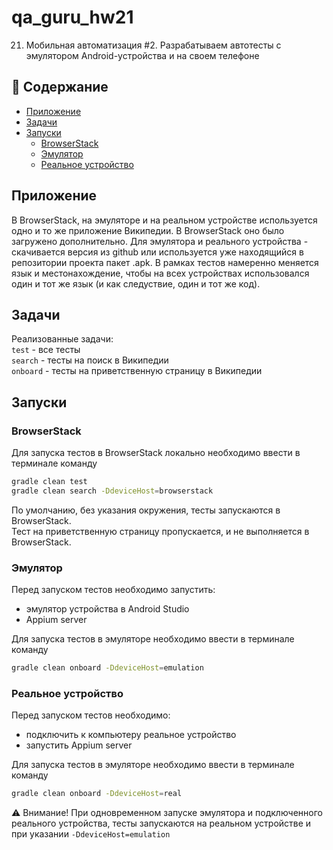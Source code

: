 # qa_guru_hw21
21. Мобильная автоматизация #2. Разрабатываем автотесты с эмулятором Android-устройства и на своем телефоне

## :receipt: Содержание
- [Приложение](#приложение)
- [Задачи](#задачи)
- [Запуски](#запуски)
  - [BrowserStack](#browserstack)
  - [Эмулятор](#эмулятор)
  - [Реальное устройство](#реальное-устройство)

## Приложение
В BrowserStack, на эмуляторе и на реальном устройстве используется одно и то же приложение Википедии. В BrowserStack оно было загружено дополнительно. Для эмулятора и реального устройства - скачивается версия из github или используется уже находящийся в репозитории проекта пакет .apk.
В рамках тестов намеренно меняется язык и местонахождение, чтобы на всех устройствах использовался один и тот же язык (и как следуствие, один и тот же код).

## Задачи
Реализованные задачи:  
```test``` - все тесты  
```search``` - тесты на поиск в Википедии  
```onboard``` - тесты на приветственную страницу в Википедии  

## Запуски

### BrowserStack
Для запуска тестов в BrowserStack локально необходимо ввести в терминале команду
```bash
gradle clean test
gradle clean search -DdeviceHost=browserstack
```
По умолчанию, без указания окружения, тесты запускаются в BrowserStack.  
Тест на приветственную страницу пропускается, и не выполняется в BrowserStack.

### Эмулятор
Перед запуском тестов необходимо запустить:
- эмулятор устройства в Android Studio
- Appium server

Для запуска тестов в эмуляторе необходимо ввести в терминале команду
```bash
gradle clean onboard -DdeviceHost=emulation
```

### Реальное устройство
Перед запуском тестов необходимо:
- подключить к компьютеру реальное устройство
- запустить Appium server

Для запуска тестов в эмуляторе необходимо ввести в терминале команду
```bash
gradle clean onboard -DdeviceHost=real
```

:warning: Внимание! При одновременном запуске эмулятора и подключенного реального устройства, тесты запускаются на реальном устройстве и при указании ```-DdeviceHost=emulation```
